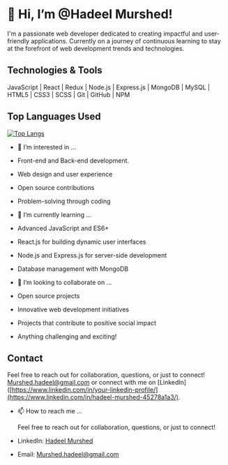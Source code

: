 # 👋 Hi, I’m @Hadeel Murshed!
I'm a passionate web developer dedicated to creating impactful and user-friendly applications. Currently on a journey of continuous learning to stay at the forefront of web development trends and technologies.

## Technologies & Tools

JavaScript | React | Redux | Node.js | Express.js | MongoDB | MySQL | HTML5 | CSS3 | SCSS | Git | GitHub | NPM 

## Top Languages Used

[![Top Langs](https://github-readme-stats.vercel.app/api/top-langs/?username=your-username&layout=compact)](https://github.com/your-username/github-readme-stats)



- 👀 I’m interested in ...
  

- Front-end and Back-end development.
- Web design and user experience
- Open source contributions
- Problem-solving through coding


- 🌱 I’m currently learning ...
  

- Advanced JavaScript and ES6+
- React.js for building dynamic user interfaces
- Node.js and Express.js for server-side development
- Database management with MongoDB


- 💞️ I’m looking to collaborate on ...
  

- Open source projects
- Innovative web development initiatives
- Projects that contribute to positive social impact
- Anything challenging and exciting!


## Contact

Feel free to reach out for collaboration, questions, or just to connect! [Murshed.hadeel@gmail.com](mailto:Murshed.hadeel@gmail.com) or connect with me on [LinkedIn]([https://www.linkedin.com/in/your-linkedin-profile/](https://www.linkedin.com/in/hadeel-murshed-45278a1a3/).

- 📫 How to reach me ...

  Feel free to reach out for collaboration, questions, or just to connect!

- LinkedIn: [Hadeel Murshed]([https://www.linkedin.com/in/your-linkedin-profile/](https://www.linkedin.com/in/hadeel-murshed-45278a1a3/))
- Email: Murshed.hadeel@gmail.com

<!---
Hadeel-Mur/Hadeel-Mur is a ✨ special ✨ repository because its `README.md` (this file) appears on your GitHub profile.
You can click the Preview link to take a look at your changes.
--->
